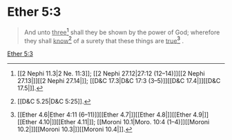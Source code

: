 # Ether 5:3

> And unto <u>three</u>[^a] shall they be shown by the power of God; wherefore they shall <u>know</u>[^b] of a surety that these things are <u>true</u>[^c] .

[Ether 5:3](https://www.churchofjesuschrist.org/study/scriptures/bofm/ether/5?lang=eng&id=p3#p3)


[^a]: [[2 Nephi 11.3|2 Ne. 11:3]]; [[2 Nephi 27.12|27:12 (12–14)]][[2 Nephi 27.13|]][[2 Nephi 27.14|]]; [[D&C 17.3|D&C 17:3 (3–5)]][[D&C 17.4|]][[D&C 17.5|]].  
[^b]: [[D&C 5.25|D&C 5:25]].  
[^c]: [[Ether 4.6|Ether 4:11 (6–11)]][[Ether 4.7|]][[Ether 4.8|]][[Ether 4.9|]][[Ether 4.10|]][[Ether 4.11|]]; [[Moroni 10.1|Moro. 10:4 (1–4)]][[Moroni 10.2|]][[Moroni 10.3|]][[Moroni 10.4|]].  
